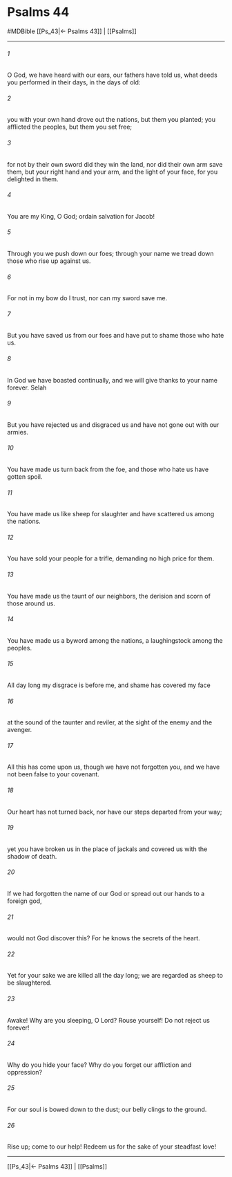 # Psalms 44
#MDBible
[[Ps_43|← Psalms 43]] | [[Psalms]]

***

###### 1 
O God, we have heard with our ears, our fathers have told us, what deeds you performed in their days, in the days of old: 

###### 2 
you with your own hand drove out the nations, but them you planted; you afflicted the peoples, but them you set free; 

###### 3 
for not by their own sword did they win the land, nor did their own arm save them, but your right hand and your arm, and the light of your face, for you delighted in them. 

###### 4 
You are my King, O God; ordain salvation for Jacob! 

###### 5 
Through you we push down our foes; through your name we tread down those who rise up against us. 

###### 6 
For not in my bow do I trust, nor can my sword save me. 

###### 7 
But you have saved us from our foes and have put to shame those who hate us. 

###### 8 
In God we have boasted continually, and we will give thanks to your name forever. Selah 

###### 9 
But you have rejected us and disgraced us and have not gone out with our armies. 

###### 10 
You have made us turn back from the foe, and those who hate us have gotten spoil. 

###### 11 
You have made us like sheep for slaughter and have scattered us among the nations. 

###### 12 
You have sold your people for a trifle, demanding no high price for them. 

###### 13 
You have made us the taunt of our neighbors, the derision and scorn of those around us. 

###### 14 
You have made us a byword among the nations, a laughingstock among the peoples. 

###### 15 
All day long my disgrace is before me, and shame has covered my face 

###### 16 
at the sound of the taunter and reviler, at the sight of the enemy and the avenger. 

###### 17 
All this has come upon us, though we have not forgotten you, and we have not been false to your covenant. 

###### 18 
Our heart has not turned back, nor have our steps departed from your way; 

###### 19 
yet you have broken us in the place of jackals and covered us with the shadow of death. 

###### 20 
If we had forgotten the name of our God or spread out our hands to a foreign god, 

###### 21 
would not God discover this? For he knows the secrets of the heart. 

###### 22 
Yet for your sake we are killed all the day long; we are regarded as sheep to be slaughtered. 

###### 23 
Awake! Why are you sleeping, O Lord? Rouse yourself! Do not reject us forever! 

###### 24 
Why do you hide your face? Why do you forget our affliction and oppression? 

###### 25 
For our soul is bowed down to the dust; our belly clings to the ground. 

###### 26 
Rise up; come to our help! Redeem us for the sake of your steadfast love! 

***

[[Ps_43|← Psalms 43]] | [[Psalms]]
